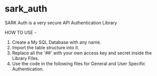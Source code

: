 # sark_auth
SARK Auth is a very secure API Authentication Library

HOW TO USE - 

1. Create a My SQL Database with any name.
2. Import the table structure into it.
3. Replace all the '##' with your own access key and secret inside the Library Files.
3. Use the code in the following files for General and User Specific Authentication.
